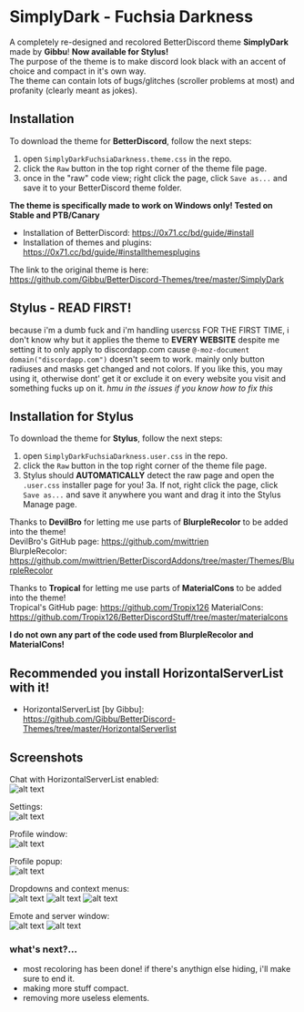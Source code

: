 # SimplyDark - Fuchsia Darkness
A completely re-designed and recolored BetterDiscord theme **SimplyDark** made by **Gibbu**! **Now available for Stylus!**   
The purpose of the theme is to make discord look black with an accent of choice and compact in it's own way.  
The theme can contain lots of bugs/glitches (scroller problems at most) and profanity (clearly meant as jokes).

## Installation

To download the theme for **BetterDiscord**, follow the next steps:
  1. open `SimplyDarkFuchsiaDarkness.theme.css` in the repo.
  2. click the `Raw` button in the top right corner of the theme file page.
  3. once in the "raw" code view; right click the page, click `Save as...` and save it to your BetterDiscord theme folder.
  
   **The theme is specifically made to work on Windows only! Tested on Stable and PTB/Canary**
 - Installation of BetterDiscord: https://0x71.cc/bd/guide/#install  
 - Installation of themes and plugins: https://0x71.cc/bd/guide/#installthemesplugins  

The link to the original theme is here: https://github.com/Gibbu/BetterDiscord-Themes/tree/master/SimplyDark  

## Stylus - READ FIRST!

because i'm a dumb fuck and i'm handling usercss FOR THE FIRST TIME, i don't know why but it applies the theme to **EVERY WEBSITE** despite me setting it to only apply to discordapp.com cause ```@-moz-document domain("discordapp.com")``` doesn't seem to work. mainly only button radiuses and masks get changed and not colors. If you like this, you may using it, otherwise dont' get it or exclude it on every website you visit and something fucks up on it. *hmu in the issues if you know how to fix this*

## Installation for Stylus

To download the theme for **Stylus**, follow the next steps:
  1. open `SimplyDarkFuchsiaDarkness.user.css` in the repo.
  2. click the `Raw` button in the top right corner of the theme file page.
  3. Stylus should **AUTOMATICALLY** detect the raw page and open the `.user.css` installer page for you!
  3a. If not, right click the page, click `Save as...` and save it anywhere you want and drag it into the Stylus Manage page.

Thanks to **DevilBro** for letting me use parts of **BlurpleRecolor** to be added into the theme!  
DevilBro's GitHub page: https://github.com/mwittrien  
BlurpleRecolor: https://github.com/mwittrien/BetterDiscordAddons/tree/master/Themes/BlurpleRecolor  

Thanks to **Tropical** for letting me use parts of **MaterialCons** to be added into the theme!  
Tropical's GitHub page: https://github.com/Tropix126 
MaterialCons: https://github.com/Tropix126/BetterDiscordStuff/tree/master/materialcons  

**I do not own any part of the code used from BlurpleRecolor and MaterialCons!**  

## Recommended you install HorizontalServerList with it!
- HorizontalServerList [by Gibbu]: https://github.com/Gibbu/BetterDiscord-Themes/tree/master/HorizontalServerlist

## Screenshots

Chat with HorizontalServerList enabled:  
![alt text](https://i.imgur.com/Dt1JzyR.png)

Settings:  
![alt text](https://i.imgur.com/VBeiOPI.png)

Profile window:  
![alt text](https://i.imgur.com/ozTURmH.png)  

Profile popup:  
![alt text](https://i.imgur.com/1PR6pE6.png)  

Dropdowns and context menus:  
![alt text](https://i.imgur.com/kakVlFk.gif) ![alt text](https://i.imgur.com/lB3kgBA.gif) ![alt text](https://i.imgur.com/9isgY8v.png)

Emote and server window:  
![alt text](https://i.imgur.com/afpJOMl.gif) ![alt text](https://i.imgur.com/6qqOv1M.png)

### what's next?...

- most recoloring has been done! if there's anythign else hiding, i'll make sure to end it.
- making more stuff compact.
- removing more useless elements.
